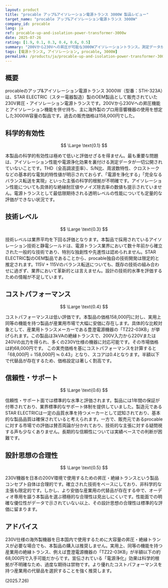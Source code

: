 ```yaml
---
layout: product
title: "procable アップ&アイソレーション電源トランス 3000W 製品レビュー"
target_name: "procable アップ&アイソレーション電源トランス 3000W"
company_id: procable
lang: ja
ref: procable-up-and-isolation-power-transformer-3000w
date: 2025-07-26
rating: [1.9, 0.1, 0.3, 0.4, 0.6, 0.5]
summary: "200Vから230Vへの昇圧が可能な3000Wアイソレーショントランス。測定データが非公開である点に加え、より安価な産業用の代替品が存在するため、コストパフォーマンスには疑問が残ります。"
tags: [電源トランス, アイソレーション, procable, 3000W]
permalink: /products/ja/procable-up-and-isolation-power-transformer-3000w/
---
```


## 概要

procableのアップ&アイソレーション電源トランス 3000W（型番：STH-323A）は、STAR ELECTRIC（スター電器製造）製のOEM製品として販売されていた230V昇圧・アイソレーション電源トランスです。200Vから230Vへの昇圧機能とアイソレーション機能を併せ持ち、主に海外製のプロ用音響機器の使用を想定した3000W容量の製品です。過去の販売価格は158,000円でした。

## 科学的有効性

$$ \Large \text{0.1} $$

本製品の科学的有効性は極めて低いと評価せざるを得ません。最も重要な問題は、アイソレーション性能や電源浄化効果を裏付ける測定データが一切公開されていないことです。THD（全高調波歪率）、S/N比、周波数特性、クロストークなどの基本的な電気的特性値が明示されておらず、「電源を浄化する」「完全なるバランス転送を実現」といった主張の科学的根拠が不明確です。アイソレーション性能についても具体的な絶縁耐圧値やノイズ除去率の数値も提示されていません。電源トランスとして最低限期待される透明レベルの性能についても定量的な評価ができない状況です。

## 技術レベル

$$ \Large \text{0.3} $$

技術レベルは業界平均を下回る評価となります。本製品で採用されているアイソレーション技術と静電シールドは、電源トランス業界において数十年前から確立された一般的な技術であり、特別な独創性や先進性は認められません。STAR ELECTRIC製のOEM製品であることから、procable独自の技術開発は限定的と推定されます。115V + 115Vのバランス転送についても、既存の技術の組み合わせに過ぎず、業界において革新的とは言えません。設計の技術的水準を評価するための情報が不足しています。

## コストパフォーマンス

$$ \Large \text{0.4} $$

コストパフォーマンスは低い評価です。本製品の価格158,000円に対し、実用上同等の機能を持つ製品が産業用市場で大幅に安価に存在します。具体的な比較対象として、産業用トランスメーカーである豊澄電源機器の「TZ22-03KB」が挙げられます。この製品は3kVAの絶縁トランスで、200V入力から220Vまたは240Vの出力を得られ、多くの230V仕様の機器に対応可能です。その市場価格は約68,000円です。
この実売価格を基にコストパフォーマンスを計算すると「68,000円 ÷ 158,000円 ≒ 0.43」となり、スコアは0.4となります。半額以下で代替品が存在するため、価格設定は著しく割高です。

## 信頼性・サポート

$$ \Large \text{0.6} $$

信頼性・サポート面では標準的な水準と評価されます。製品には1年間の保証が付帯されており、業界標準的なサポート体制を提供していました。製造元であるSTAR ELECTRICは一定の品質水準を持つメーカーとして認知されており、基本的な製品品質は確保されていると考えられます。一方で、販売元であるprocableに対する市場での評価は賛否両論が分かれており、技術的な主張に対する疑問視する声も少なくありません。長期的な信頼性については実績ベースでの判断が困難です。

## 設計思想の合理性

$$ \Large \text{0.5} $$

230V機器を日本の200V環境で使用するための昇圧・絶縁トランスという製品コンセプト自体は合理的です。確立された技術をベースにしており、非科学的な主張も限定的です。しかし、より安価な産業用の代替品が存在する中で、オーディオ専用を謳う本製品を選ぶ積極的な合理性は見出しにくいです。性能面での明確な優位性がデータで示されていない以上、その設計思想の合理性は標準的な評価に留まります。

## アドバイス

230V仕様の海外製機器を日本国内で使用するために大容量の昇圧・絶縁トランスが必要な場合でも、本製品の購入は推奨しません。実用上、同等の機能を持つ産業用の絶縁トランス、例えば豊澄電源機器の「TZ22-03KB」が半額以下の約68,000円で入手可能だからです。宣伝されている「電源浄化」効果は科学的根拠が不明確なため、過度な期待は禁物です。より優れたコストパフォーマンスを持つ産業用の代替品を選択することを強く推奨します。

(2025.7.26)
